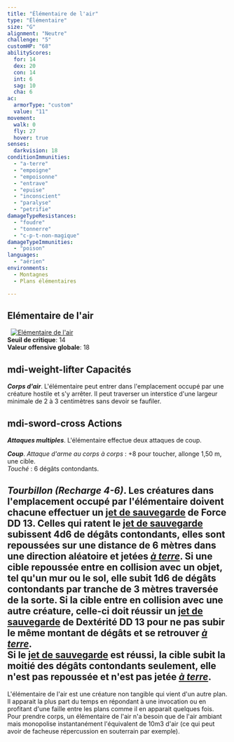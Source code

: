 ```yaml
---
title: "Élémentaire de l'air"
type: "Élémentaire"
size: "G"
alignment: "Neutre"
challenge: "5"
customHP: "68"
abilityScores:
  for: 14
  dex: 20
  con: 14
  int: 6
  sag: 10
  cha: 6
ac:
  armorType: "custom"
  value: "11"
movement:
  walk: 0
  fly: 27
  hover: true
senses:
  darkvision: 18
conditionImmunities:
  - "a-terre"
  - "empoigne"
  - "empoisonne"
  - "entrave"
  - "epuise"
  - "inconscient"
  - "paralyse"
  - "petrifie"
damageTypeResistances:
  - "foudre"
  - "tonnerre"
  - "c-p-t-non-magique"
damageTypeImmunities:
  - "poison"
languages:
  - "aérien"
environments:
  - Montagnes
  - Plans élémentaires

---
```

## Elémentaire de l'air
&nbsp;
[![Elémentaire de l'air](https://www.douaratil.fr/illustrations/elementaire/elementairedairm.png)](https://www.douaratil.fr/illustrations/elementaire/elementairedair.jpg)  
**Seuil de critique**: 14      
**Valeur offensive globale**: 18   
## <v-icon>mdi-weight-lifter</v-icon> Capacités
_**Corps d'air**_. L'élémentaire peut entrer dans l'emplacement occupé par une créature hostile et s'y arrêter. Il peut traverser un interstice d'une largeur minimale de 2 à 3 centimètres sans devoir se faufiler.

## <v-icon>mdi-sword-cross</v-icon> Actions
_**Attaques multiples**_. L'élémentaire effectue deux attaques de coup.

_**Coup**_. _Attaque d'arme au corps à corps_ : +8 pour toucher, allonge 1,50 m, une cible.  
_Touché_ : 6 dégâts contondants.

_**Tourbillon (Recharge 4-6)**_. Les créatures dans l'emplacement occupé par l'élémentaire doivent chacune effectuer un [jet de sauvegarde](/utiliser-les-caracteristiques/#jets-de-sauvegarde) de Force DD 13. Celles qui ratent le [jet de sauvegarde](/utiliser-les-caracteristiques/#jets-de-sauvegarde) subissent 4d6 de dégâts contondants, elles sont repoussées sur une distance de 6 mètres dans une direction aléatoire et jetées [_à terre_](/gerer-la-sante-du-personnage/#a-terre). Si une cible repoussée entre en collision avec un objet, tel qu'un mur ou le sol, elle subit 1d6 de dégâts contondants par tranche de 3 mètres traversée de la sorte. Si la cible entre en collision avec une autre créature, celle-ci doit réussir un [jet de sauvegarde](/utiliser-les-caracteristiques/#jets-de-sauvegarde) de Dextérité DD 13 pour ne pas subir le même montant de dégâts et se retrouver [_à terre_](/gerer-la-sante-du-personnage/#a-terre).  
Si le [jet de sauvegarde](/utiliser-les-caracteristiques/#jets-de-sauvegarde) est réussi, la cible subit la moitié des dégâts contondants seulement, elle n'est pas repoussée et n'est pas jetée [_à terre_](/gerer-la-sante-du-personnage/#a-terre).
---
L'élémentaire de l'air est une créature non tangible qui vient d'un autre plan. Il apparait la plus part du temps en répondant à une invocation ou en profitant d'une faille entre les plans comme il en apparait quelques fois.  
Pour prendre corps, un élémentaire de l'air n'a besoin que de l'air ambiant mais monopolise instantanément l'équivalent de 10m3 d'air (ce qui peut avoir de facheuse répercussion en souterrain par exemple).  
